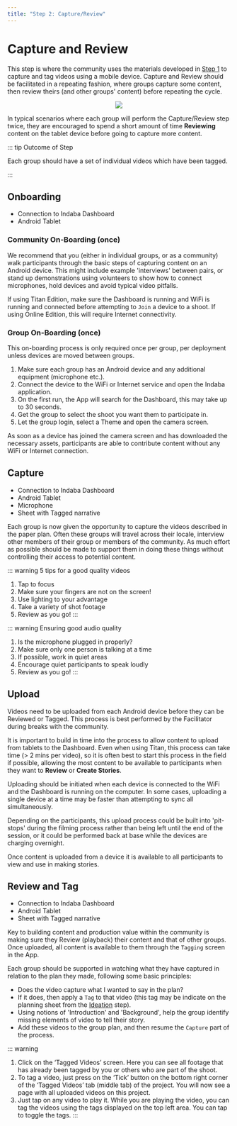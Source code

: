 ```yaml
---
title: "Step 2: Capture/Review"
---
```


<ReadTime />

<Steps :step="2"/>

# Capture and Review

<Leader>

This step is where the community uses the materials developed in [Step 1](/guide/ideation/) to capture and tag videos using a mobile device. Capture and Review should be facilitated in a repeating fashion, where groups capture some content, then review theirs (and other groups' content) before repeating the cycle.

<div style="text-align:center">
<img src="/imgs/capture.svg" />
</div>

In typical scenarios where each group will perform the Capture/Review step twice, they are encouraged to spend a short amount of time **Reviewing** content on the tablet device before going to capture more content. 

</Leader>

::: tip Outcome of Step

Each group should have a set of individual videos which have been tagged.

:::

<TimeGuide time="30 mins">

## Onboarding

</TimeGuide>

<Materials>

- Connection to Indaba Dashboard
- Android Tablet

</Materials>


### Community On-Boarding (once)

<App />

We recommend that you (either in individual groups, or as a community) walk participants through the basic steps of capturing content on an Android device. This might include example 'interviews' between pairs, or stand up demonstrations using volunteers to show how to connect microphones, hold devices and avoid typical video pitfalls.

<AdminRole title="Run the Dashboard">

If using Titan Edition, make sure the Dashboard is running and WiFi is running and connected before attempting to `Join` a device to a shoot. If using Online Edition, this will require Internet connectivity.

</AdminRole>

### Group On-Boarding (once)

<App />

This on-boarding process is only required once per group, per deployment unless devices are moved between groups.

1. Make sure each group has an Android device and any additional equipment (microphone etc.).
1. Connect the device to the WiFi or Internet service and open the Indaba application.
1. On the first run, the App will search for the Dashboard, this may take up to 30 seconds.
1. Get the group to select the shoot you want them to participate in.
1. Let the group login, select a Theme and open the camera screen.

As soon as a device has joined the camera screen and has downloaded the necessary assets, participants are able to contribute content without any WiFi or Internet connection.



<TimeGuide time="3-4 hours (over ~2 days)">

## Capture

</TimeGuide>

<Materials>

- Connection to Indaba Dashboard
- Android Tablet
- Microphone
- Sheet with Tagged narrative

</Materials>

<App />
<Paper />

Each group is now given the opportunity to capture the videos described in the paper plan. Often these groups will travel across their locale, interview other members of their group or members of the community. As much effort as possible should be made to support them in doing these things without controlling their access to potential content.

::: warning 5 tips for a good quality videos

1. Tap to focus
2. Make sure your fingers are not on the screen! 
3. Use lighting to your advantage
4. Take a variety of shot footage
5. Review as you go! 
:::

::: warning Ensuring good audio quality
1. Is the microphone plugged in properly? 
2. Make sure only one person is talking at a time 
3. If possible, work in quiet areas 
4. Encourage quiet participants to speak loudly 
5. Review as you go!
:::

<TimeGuide time="varies depending on content">

## Upload

</TimeGuide>

<App />
<Dashboard />

Videos need to be uploaded from each Android device before they can be Reviewed or Tagged. This process is best performed by the Facilitator during breaks with the community.

<AdminRole title="Uploading Content">

It is important to build in time into the process to allow content to upload from tablets to the Dashboard. Even when using Titan, this process can take time (> 2 mins per video), so it is often best to start this process in the field if possible, allowing the most content to be available to participants when they want to **Review** or **Create Stories**.

Uploading should be initiated when each device is connected to the WiFi and the Dashboard is running on the computer. In some cases, uploading a single device at a time may be faster than attempting to sync all simultaneously.

Depending on the participants, this upload process could be built into 'pit-stops' during the filming process rather than being left until the end of the session, or it could be performed back at base while the devices are charging overnight.

Once content is uploaded from a device it is available to all participants to view and use in making stories.

</AdminRole>

<TimeGuide time="15 mins for each hour of capture ">

## Review and Tag

</TimeGuide>

<Materials>

- Connection to Indaba Dashboard
- Android Tablet
- Sheet with Tagged narrative

</Materials>

<App />
<Dashboard />
<Paper />

Key to building content and production value within the community is making sure they Review (playback) their content and that of other groups. Once uploaded, all content is available to them through the `Tagging` screen in the App.

Each group should be supported in watching what they have captured in relation to the plan they made, following some basic principles:

- Does the video capture what I wanted to say in the plan?
- If it does, then apply a `Tag` to that video (this tag may be indicate on the planning sheet from the [Ideation](/guide/ideation/) step).
- Using notions of 'Introduction' and 'Background', help the group identify missing elements of video to tell their story.
- Add these videos to the group plan, and then resume the `Capture` part of the process.







<!-- ### Tutorial: How to capture videos? 

1. Open the Indaba app

2. Click on the project name to which you want to contribute videos

3. Click on the ‘Camera’ button on the bottom right corner of the Captured Videos tab (first tab) 

4. Select a theme for your video

5. Select a template that best represents the shot type you want to use 

6. Capture your video by pressing the red record button on the right side. See this article for tips on capturing good quality video.

7. After you finish, you can review the video you just took in the ‘Captured Videos’ tab.  -->


<!-- ::: tip WiFi / 3G Connection Required

This step in the process requires that the tablets have a connection to the Indaba Dashboard. With Titan this means making sure your local WiFi is turned on, and the Indaba Titan application is running.

::: -->

<!-- ### Tutorial: How to review videos?  -->
::: warning
1. Click on the ‘Tagged Videos’ screen. Here you can see all footage that has already been tagged by you or others who are part of the shoot. 
2. To tag a video, just press on the ‘Tick’ button on the bottom right corner of the ‘Tagged Videos’ tab (middle tab) of the project. You will now see a page with all uploaded videos on this project. 
3. Just tap on any video to play it. While you are playing the video, you can tag the videos using the tags displayed on the top left area. You can tap to toggle the tags.
:::